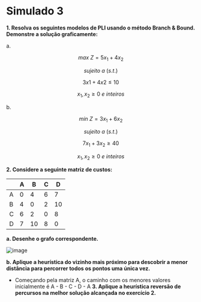 # Simulado 3

**1. Resolva os seguintes modelos de PLI usando o método Branch & Bound. Demonstre a solução graficamente:**

a. 

$$max\ Z = 5x_1 + 4x_2$$

$$sujeito\ a\ (s.t.)$$

$$3x1 + 4x2 ≤ 10$$

$$x_1, x_2 ≥ 0\ e\ inteiros$$

b. 

$$min\ Z = 3x_1 + 6x_2$$

$$sujeito\ a\ (s.t.)$$

$$7x_1 + 3x_2 ≥ 40$$

$$x_1, x_2 ≥ 0\ e\ inteiros$$

**2. Considere a seguinte matriz de custos:**

| | A | B | C | D |
|---|---|---|---|---|
| A | 0 | 4 | 6 | 7 |
| B | 4 | 0 | 2 | 10 |
| C | 6 | 2 | 0 | 8 |
| D | 7 | 10 | 8 | 0 |

**a. Desenhe o grafo correspondente.** 

![image](https://github.com/user-attachments/assets/b0256a46-2612-4ea8-9008-ca275305c3d5)

**b. Aplique a heurística do vizinho mais próximo para descobrir a menor distância para percorrer todos os pontos uma única vez.** 

- Começando pela matriz A, o caminho com os menores valores inicialmente é A - B - C - D - A
**3. Aplique a heurística reversão de percursos na melhor solução alcançada no exercício 2.**

